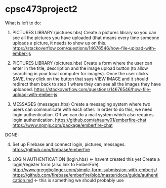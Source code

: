 # cpsc473project2

What is left to do:
1. PICTURES LIBRARY (pictures.hbs) Create a pictures library so you can see all the pictures you have uploaded (that means every time someone uploads a picture, it needs to show up on this.
https://stackoverflow.com/questions/14676546/how-file-upload-with-ember-js

2. PICTURES LIBRARY (pictures.hbs) Create a form where the user can enter in the title, description and the image upload button (to allow searching in your local computer for images). Once the user clicks SAVE, they click on the button that says VIEW IMAGE and it should redirect them back to step 1 where they can see all the images they have uploaded.
https://stackoverflow.com/questions/14676546/how-file-upload-with-ember-js

3. MESSAGES (messages.hbs) Create a messaging system where two users can communicate with each other. In order to do this, we need login authentication. OR we can do a mail system which also requires login authentication.
https://github.com/ahaurw01/emberfire-chat
https://www.npmjs.com/package/emberfire-chat



DONE:

4. Set up Firebase and connect login, pictures, messages.
https://github.com/firebase/emberfire

5. LOGIN AUTHENTICATION (login.hbs) <- havent created this yet
Create a login/register form (also link to EmberFire)
http://www.greggbolinger.com/simple-form-submission-with-emberjs/
https://github.com/firebase/emberfire/blob/master/docs/guide/authentication.md <- this is something we should probably use
